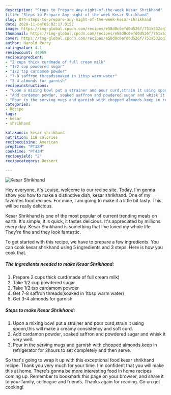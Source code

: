 ```yaml
---
description: "Steps to Prepare Any-night-of-the-week Kesar Shrikhand"
title: "Steps to Prepare Any-night-of-the-week Kesar Shrikhand"
slug: 874-steps-to-prepare-any-night-of-the-week-kesar-shrikhand
date: 2020-11-04T05:02:17.015Z
image: https://img-global.cpcdn.com/recipes/e58d0c0efd0d526f/751x532cq70/kesar-shrikhand-recipe-main-photo.jpg
thumbnail: https://img-global.cpcdn.com/recipes/e58d0c0efd0d526f/751x532cq70/kesar-shrikhand-recipe-main-photo.jpg
cover: https://img-global.cpcdn.com/recipes/e58d0c0efd0d526f/751x532cq70/kesar-shrikhand-recipe-main-photo.jpg
author: Harold Perry
ratingvalue: 4.1
reviewcount: 44969
recipeingredient:
- "2 cups thick curdmade of full cream milk"
- "1/2 cup powdered sugar"
- "1/2 tsp cardamom powder"
- "7-8 saffron threadssoaked in 1tbsp warm water"
- "3-4 almonds for garnish"
recipeinstructions:
- "Upon a mixing bowl put a strainer and pour curd,strain it using spoon,this will make a creamy consistency and soft curd."
- "Add cardamon powder, soaked saffron and powdered sugar and whisk it very well."
- "Pour in the serving mugs and garnish with chopped almonds.keep in refrigerator for 2hours to set completely and then serve."
categories:
- Recipe
tags:
- kesar
- shrikhand

katakunci: kesar shrikhand 
nutrition: 118 calories
recipecuisine: American
preptime: "PT12M"
cooktime: "PT43M"
recipeyield: "2"
recipecategory: Dessert

---
```



![Kesar Shrikhand](https://img-global.cpcdn.com/recipes/e58d0c0efd0d526f/751x532cq70/kesar-shrikhand-recipe-main-photo.jpg)

Hey everyone, it's Louise, welcome to our recipe site. Today, I'm gonna show you how to make a distinctive dish, kesar shrikhand. One of my favorites food recipes. For mine, I am going to make it a little bit tasty. This will be really delicious.

Kesar Shrikhand is one of the most popular of current trending meals on earth. It's simple, it is quick, it tastes delicious. It's appreciated by millions every day. Kesar Shrikhand is something that I've loved my whole life. They're fine and they look fantastic.




To get started with this recipe, we have to prepare a few ingredients. You can cook kesar shrikhand using 5 ingredients and 3 steps. Here is how you cook that.

<!--inarticleads1-->

##### The ingredients needed to make Kesar Shrikhand:

1. Prepare 2 cups thick curd(made of full cream milk)
1. Take 1/2 cup powdered sugar
1. Take 1/2 tsp cardamom powder
1. Get 7-8 saffron threads(soaked in 1tbsp warm water)
1. Get 3-4 almonds for garnish




<!--inarticleads2-->

##### Steps to make Kesar Shrikhand:

1. Upon a mixing bowl put a strainer and pour curd,strain it using spoon,this will make a creamy consistency and soft curd.
1. Add cardamon powder, soaked saffron and powdered sugar and whisk it very well.
1. Pour in the serving mugs and garnish with chopped almonds.keep in refrigerator for 2hours to set completely and then serve.




So that's going to wrap it up with this exceptional food kesar shrikhand recipe. Thank you very much for your time. I'm confident that you will make this at home. There's gonna be more interesting food in home recipes coming up. Remember to bookmark this page on your browser, and share it to your family, colleague and friends. Thanks again for reading. Go on get cooking!
